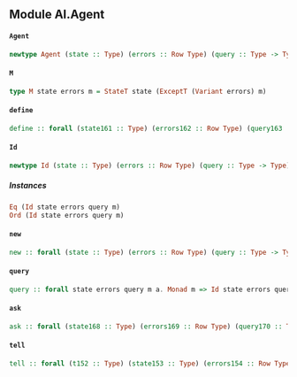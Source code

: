 ## Module AI.Agent

#### `Agent`

``` purescript
newtype Agent (state :: Type) (errors :: Row Type) (query :: Type -> Type) (m :: Type -> Type)
```

#### `M`

``` purescript
type M state errors m = StateT state (ExceptT (Variant errors) m)
```

#### `define`

``` purescript
define :: forall (state161 :: Type) (errors162 :: Row Type) (query163 :: Type -> Type) (m164 :: Type -> Type). (forall (a :: Type). query163 a -> StateT state161 (ExceptT (Variant errors162) m164) a) -> Agent state161 errors162 query163 m164
```

#### `Id`

``` purescript
newtype Id (state :: Type) (errors :: Row Type) (query :: Type -> Type) (m :: Type -> Type)
```

##### Instances
``` purescript
Eq (Id state errors query m)
Ord (Id state errors query m)
```

#### `new`

``` purescript
new :: forall (state :: Type) (errors :: Row Type) (query :: Type -> Type) (m :: Type -> Type). Agent state errors query m -> state -> Id state errors query m
```

#### `query`

``` purescript
query :: forall state errors query m a. Monad m => Id state errors query m -> query a -> ExceptT (Variant errors) m a
```

#### `ask`

``` purescript
ask :: forall (state168 :: Type) (errors169 :: Row Type) (query170 :: Type -> Type) (m171 :: Type -> Type) (a172 :: Type) (t27173 :: Type) (a174 :: t27173 -> t27173 -> Type) (t175 :: t27173). Monad m171 => Category @t27173 a174 => Id state168 errors169 query170 m171 -> (a174 t175 t175 -> query170 a172) -> ExceptT (Variant errors169) m171 a172
```

#### `tell`

``` purescript
tell :: forall (t152 :: Type) (state153 :: Type) (errors154 :: Row Type) (query155 :: Type -> Type) (m156 :: Type -> Type). Functor m156 => Monad m156 => Id state153 errors154 query155 m156 -> (Unit -> query155 t152) -> ExceptT (Variant errors154) m156 Unit
```


